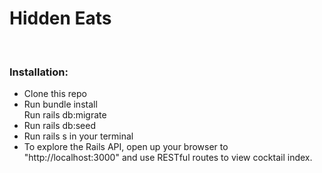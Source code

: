 <h1>Hidden Eats</h1>
</br>
<h3>Installation:</h3>

<ul>
  <li>Clone this repo</li>

  <li>Run bundle install</li>
  
  </li>Run rails db:migrate</li>
  
  <li>Run rails db:seed</li>

  <li>Run rails s in your terminal</li>

  <li>To explore the Rails API, open up your browser to "http://localhost:3000" and use RESTful routes to view cocktail index.</li>
 </ul>
